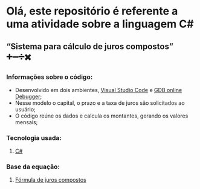 # Olá, este repositório é referente a uma atividade sobre a linguagem C#

## “Sistema para cálculo de juros compostos” :heavy_plus_sign::heavy_minus_sign::heavy_division_sign::heavy_multiplication_x:

### Informações sobre o código:

* Desenvolvido em dois ambientes, [Visual Studio Code](https://code.visualstudio.com/) e [GDB online Debugger](https://www.onlinegdb.com/);
* Nesse modelo o capital, o prazo e a taxa de juros são solicitados ao usuário;
* O código reúne os dados e calcula os montantes, gerando os valores mensais;

### Tecnologia usada:

1. [C#](https://www.w3schools.com/cs/)

### Base da equação:

1. [Fórmula de juros compostos](https://www.capitalresearch.com.br/blog/investimentos/formula-de-juros-compostos/)

